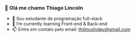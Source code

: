 ### 👋 Olá me chamo Thiago Lincoln
- 👀 Sou estudante de programação full-stack
- 🌱 I’m currently learning Front-end & Back-end 
- 📫 Entre em contato pelo email: thilincolndev@gmail.com

